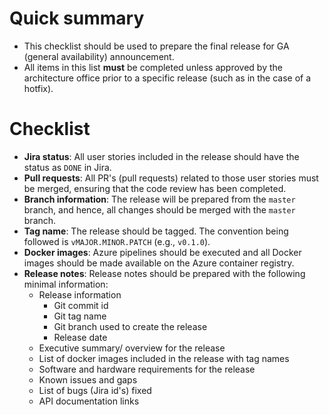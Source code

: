 Quick summary
========
* This checklist should be used to prepare the final release for GA (general availability) announcement.
* All items in this list **must** be completed unless approved by the architecture office prior to a specific release (such as in the case of a hotfix).

Checklist
========
* **Jira status**: All user stories included in the release should have the status as `DONE` in Jira.
* **Pull requests**: All PR's (pull requests) related to those user stories must be merged, ensuring that the code review has been completed.
* **Branch information**: The release will be prepared from the `master` branch, and hence, all changes should be merged with the `master` branch.
* **Tag name**: The release should be tagged. The convention being followed is `vMAJOR.MINOR.PATCH` (e.g., `v0.1.0`).
* **Docker images**: Azure pipelines should be executed and all Docker images should be made available on the Azure container registry.
* **Release notes**: Release notes should be prepared with the following minimal information:
  * Release information
    * Git commit id
    * Git tag name
    * Git branch used to create the release
    * Release date
  * Executive summary/ overview for the release
  * List of docker images included in the release with tag names
  * Software and hardware requirements for the release
  * Known issues and gaps
  * List of bugs (Jira id's) fixed
  * API documentation links